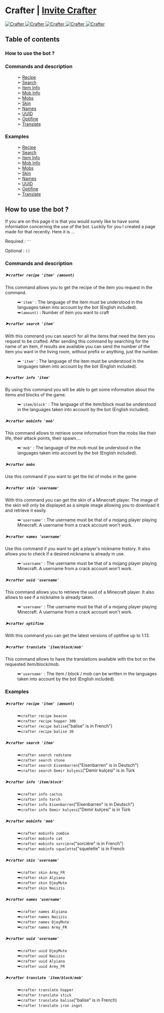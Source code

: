 <h1>Crafter | <a href="https://discord.com/oauth2/authorize?client_id=740727392041041981&permissions=311360&scope=bot">Invite Crafter</a></h1>
<a href="https://top.gg/bot/740727392041041981"> 
  <img src="https://top.gg/api/widget/status/740727392041041981.svg" alt="Crafter" />
  <img src="https://top.gg/api/widget/servers/740727392041041981.svg?noavatar=true" alt="Crafter" />
  <img src="https://top.gg/api/widget/upvotes/740727392041041981.svg?noavatar=true" alt="Crafter" />
  <img src="https://top.gg/api/widget/lib/740727392041041981.svg?noavatar=true" alt="Crafter" />
  <img src="https://top.gg/api/widget/owner/740727392041041981.svg?noavatar=true" alt="Crafter" />
</a>

<h2>Table of contents</h2>
  <h3>How to use the bot ?</H3>
  <h3>Commands and description</h3>
  <dl>
    <dd>➣ <a href="https://github.com/Army-py/Crafter-Bot/blob/main/USE.md#crafter-recipe-item-amount">Recipe</a></dd>
    <dd>➣ <a href="https://github.com/Army-py/Crafter-Bot/blob/main/USE.md#crafter-search-item">Search</a></dd>
    <dd>➣ <a href="https://github.com/Army-py/Crafter-Bot/blob/main/USE.md#crafter-info-item">Item Info</a></li>
    <dd>➣ <a href="https://github.com/Army-py/Crafter-Bot/blob/main/USE.md#crafter-mobinfo-mob">Mob Info</a></dd>
    <dd>➣ <a href="https://github.com/Army-py/Crafter-Bot/blob/main/USE.md#crafter-mobs">Mobs</a></dd>
    <dd>➣ <a href="https://github.com/Army-py/Crafter-Bot/blob/main/USE.md#crafter-skin-username">Skin</a></dd>
    <dd>➣ <a href="https://github.com/Army-py/Crafter-Bot/blob/main/USE.md#crafter-names-username">Names</a></dd>
    <dd>➣ <a href="https://github.com/Army-py/Crafter-Bot/blob/main/USE.md#crafter-uuid-username">UUID</a></dd>
    <dd>➣ <a href="https://github.com/Army-py/Crafter-Bot/blob/main/USE.md#crafter-optifine">Optifine</a></dd>
    <dd>➣ <a href="https://github.com/Army-py/Crafter-Bot/blob/main/USE.md#crafter-translate-itemblockmob">Translate</a></dd>
  </dl>
  <h3>Examples</h3>
  <dl>
    <dd>➣ <a href="https://github.com/Army-py/Crafter-Bot/blob/main/USE.md#crafter-recipe-item-amount-1">Recipe</a></dd>
    <dd>➣ <a href="https://github.com/Army-py/Crafter-Bot/blob/main/USE.md#crafter-search-item-1">Search</a></dd>
    <dd>➣ <a href="https://github.com/Army-py/Crafter-Bot/blob/main/USE.md#crafter-info-item-1">Item Info</a></li>
    <dd>➣ <a href="https://github.com/Army-py/Crafter-Bot/blob/main/USE.md#crafter-mobinfo-mob-1">Mob Info</a></dd>
    <dd>➣ <a href="https://github.com/Army-py/Crafter-Bot/blob/main/USE.md#crafter-mobs-1">Mobs</a></dd>
    <dd>➣ <a href="https://github.com/Army-py/Crafter-Bot/blob/main/USE.md#crafter-skin-username-1">Skin</a></dd>
    <dd>➣ <a href="https://github.com/Army-py/Crafter-Bot/blob/main/USE.md#crafter-names-username-1">Names</a></dd>
    <dd>➣ <a href="https://github.com/Army-py/Crafter-Bot/blob/main/USE.md#crafter-uuid-username-1">UUID</a></dd>
    <dd>➣ <a href="https://github.com/Army-py/Crafter-Bot/blob/main/USE.md#crafter-optifine-1">Optifine</a></dd>
    <dd>➣ <a href="https://github.com/Army-py/Crafter-Bot/blob/main/USE.md#crafter-translate-itemblockmob-1">Translate</a></dd>
  </dl>

<h2>How to use the bot ?</h2>

If you are on this page it is that you would surely like to have some information concerning the use of the bot. Luckily for you I created a page made for that recently. Here it is ...

<div>
  Required : <code>''</code>

  Optional : <code>()</code>
</div>


<h3>Commands and description</h3>

<h5>➤<code>crafter recipe 'item' (amount)</code></h4>
This command allows you to get the recipe of the item you request in the command.
<p></p>
<dl>
  <dd>➥<code>'item'</code> : The language of the item must be understood in the languages taken into account by the bot (English included).</dd>
  <dd></dd>
  <dd>➥<code>(amount)</code> : Number of item you want to craft</dd>
</dl>


<h5>➤<code>crafter search 'item'</code></h5>
With this command you can search for all the items that need the item you request to be crafted.
After sending this command by searching for the name of an item, if results are available you can send the number of the item you want in the living room, without prefix or anything, just the number.
<p></p>
<dl>
  <dd>➥ <code>'item'</code> : The language of the item must be understood in the languages taken into account by the bot (English included).</dd>
</dl>


<h5>➤<code>crafter info 'item'</code></h5>
By using this command you will be able to get some information about the items and blocks of the game.
<p></p>
<dl>
  <dd>➥<code>'item/block'</code> : The language of the item/block must be understood in the languages taken into account by the bot (English included).</dd>
</dl>


<h5>➤<code>crafter mobinfo 'mob'</code></h5>
This command allows to retrieve some information from the mobs like their life, their attack points, their spawn....
<p></p>
<dl>
  <dd>➥<code>'mob'</code> : The language of the mob must be understood in the languages taken into account by the bot (English included).</dd>
</dl>


<h5>➤<code>crafter mobs</code></h5>
Use this command if you want to get the list of mobs in the game


<h5>➤<code>crafter skin 'username'</code></h5>
With this command you can get the skin of a Minecraft player.
The image of the skin will only be displayed as a simple image allowing you to download it and retrieve it easily.
<p></p>
<dl>
  <dd>➥<code>'username'</code> : The username must be that of a mojang player playing Minecraft. A username from a crack account won't work.</dd>
</dl>


<h5>➤<code>crafter names 'username'</code></h5>
Use this command if you want to get a player's nickname history. It also allows you to check if a desired nickname is already in use.
<p></p>
<dl>
  <dd>➥<code>'username'</code> : The username must be that of a mojang player playing Minecraft. A username from a crack account won't work.</dd>
</dl>


<h5>➤<code>crafter uuid 'username'</code></h5>
This command allows you to retrieve the uuid of a Minecraft player. It also allows to see if a nickname is already taken.
<p></p>
<dl>
  <dd>➥<code>'username'</code> : The username must be that of a mojang player playing Minecraft. A username from a crack account won't work.</dd>
</dl>

<h5>➤<code>crafter optifine</code></h5>
With this command you can get the latest versions of optifine up to 1.13.


<h5>➤<code>crafter translate 'item/block/mob'</code></h5>
This command allows to have the translations available with the bot on the requested item/block/mob.
<p></p>
<dl>
  <dd>➥<code>'username'</code> : The item / block / mob can be written in the languages taken into account by the bot (English included).</dd>
</dl>


<h3>Examples</h3>
<h5>➤<code>crafter recipe 'item' (amount)</code></h5>
<p></p>
<dl>
  <dd>➥<code>crafter recipe beacon</code></dd>
  <dd>➥<code>crafter recipe hopper 300</code></dd>
  <dd>➥<code>crafter recipe balise</code>("balise" is in French")</dd>
  <dd>➥<code>crafter recipe balise 30</code></dd>
</dl>


<h5>➤<code>crafter search 'item'</code></h5>
<p></p>
<dl>
  <dd>➥<code>crafter search redstone</code></dd>
  <dd>➥<code>crafter search stone</code></dd>
  <dd>➥<code>crafter search Eisenbarren</code>("Eisenbarren" is in Deutsch")</dd>
  <dd>➥<code>crafter search Demir kulçesi</code>("Demir kulçesi" is in Türk</dd>
</dl>


<h5>➤<code>crafter info 'item/block'</code></h5>
<p></p>
<dl>
  <dd>➥<code>crafter info cactus</code></dd>
  <dd>➥<code>crafter info torch</code></dd>
  <dd>➥<code>crafter info Eisenbarren</code>("Eisenbarren" is in Deutsch")</dd>
  <dd>➥<code>crafter info Demir kulçesi</code>("Demir kulçesi" is in Türk</dd>
</dl>


<h5>➤<code>crafter mobinfo 'mob'</code></h5>
<p></p>
<dl>
  <dd>➥<code>crafter mobinfo zombie</code></dd>
  <dd>➥<code>crafter mobinfo cat</code></dd>
  <dd>➥<code>crafter mobinfo sorcière</code>("sorcière" is in French")</dd>
  <dd>➥<code>crafter mobinfo squelette</code>("squelette" is in French</dd>
</dl>


<h5>➤<code>crafter skin 'username'</code></h5>
<p></p>
<dl>
  <dd>➥<code>crafter skin Army_FR</code></dd>
  <dd>➥<code>crafter skin Alyiana</code></dd>
  <dd>➥<code>crafter skin DjeyMute</code></dd>
  <dd>➥<code>crafter skin Naiizis</code></dd>
</dl>


<h5>➤<code>crafter names 'username'</code></h4>
<p></p>
<dl>
  <dd>➥<code>crafter names Alyiana</code></dd>
  <dd>➥<code>crafter names Naiizis</code></dd>
  <dd>➥<code>crafter names DjeyMute</code></dd>
  <dd>➥<code>crafter names Army_FR</code></dd>
</dl>


<h5>➤<code>crafter uuid 'username'</code></h4>
<p></p>
<dl>
  <dd>➥<code>crafter uuid DjeyMute</code></dd>
  <dd>➥<code>crafter uuid Naiizis</code></dd>
  <dd>➥<code>crafter uuid Alyiana</code></dd>
  <dd>➥<code>crafter uuid Army_FR</code></dd>
</dl>


<h5>➤<code>crafter translate 'item/block/mob'</code></h4>
<p></p>
<dl>
  <dd>➥<code>crafter translate hopper</code></dd>
  <dd>➥<code>crafter translate stick</code></dd>
  <dd>➥<code>crafter translate balise</code>("balise" is in French)</dd>
  <dd>➥<code>crafter translate iron ingot</code></dd>
</dl>
